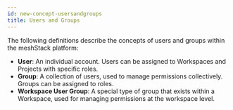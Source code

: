 ```yaml
---
id: new-concept-usersandgroups
title: Users and Groups
---
```


The following definitions describe the concepts of users and groups within the meshStack platform:

- **User**: An individual account. Users can be assigned to Workspaces and Projects with specific roles.
- **Group**: A collection of users, used to manage permissions collectively. Groups can be assigned to roles.
- **Workspace User Group**: A special type of group that exists within a Workspace, used for managing permissions at the workspace level.
